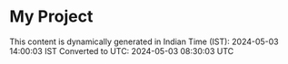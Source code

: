 # My Project

This content is dynamically generated in Indian Time (IST): 2024-05-03 14:00:03 IST
Converted to UTC: 2024-05-03 08:30:03 UTC
